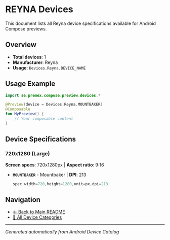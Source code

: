 # REYNA Devices

This document lists all Reyna device specifications available for Android Compose previews.

## Overview

- **Total devices**: 1
- **Manufacturer**: Reyna
- **Usage**: `Devices.Reyna.DEVICE_NAME`

## Usage Example

```kotlin
import se.premex.compose.preview.devices.*

@Preview(device = Devices.Reyna.MOUNTBAKER)
@Composable
fun MyPreview() {
    // Your composable content
}
```

## Device Specifications

### 720x1280 (Large)

**Screen specs**: 720x1280px | **Aspect ratio**: 9:16

- **`MOUNTBAKER`** - Mountbaker | **DPI**: 213
  ```kotlin
  spec:width=720,height=1280,unit=px,dpi=213
  ```

## Navigation

- [← Back to Main README](../../README.md)
- [📱 All Device Categories](../README.md)

---
*Generated automatically from Android Device Catalog*
